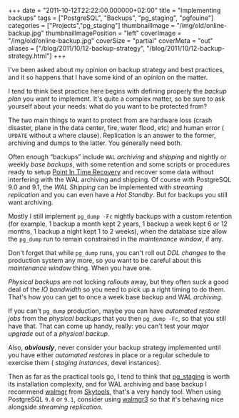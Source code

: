 +++
date = "2011-10-12T22:22:00.000000+02:00"
title = "Implementing backups"
tags = ["PostgreSQL", "Backups", "pg_staging", "pgfouine"]
categories = ["Projects","pg_staging"]
thumbnailImage = "/img/old/online-backup.jpg"
thumbnailImagePosition = "left"
coverImage = "/img/old/online-backup.jpg"
coverSize = "partial"
coverMeta = "out"
aliases = ["/blog/2011/10/12-backup-strategy",
           "/blog/2011/10/12-backup-strategy.html"]
+++

I've been asked about my opinion on backup strategy and best practices, and
it so happens that I have some kind of an opinion on the matter.


I tend to think best practice here begins with defining properly the 
*backup
plan* you want to implement. It's quite a complex matter, so be sure to ask
yourself about your needs: what do you want to be protected from?

The two main things to want to protect from are hardware loss (crash
disaster, plane in the data center, fire, water flood, etc) and human error
(
`UPDATE` without a where clause). Replication is an answer to the former,
archiving and dumps to the latter. You generally need both.

Often enough “backups” include 
`WAL` 
*archiving* and 
*shipping* and nightly or
weekly 
*base backups*, with some retention and some scripts or procedures
ready to setup 
[Point In Time Recovery](http://www.postgresql.org/docs/9.1/static/continuous-archiving.html) and recover some data without
interfering with the WAL archiving and shipping. Of course with PostgreSQL
9.0 and 9.1, the 
*WAL Shipping* can be implemented with 
*streaming replication*
and you can even have a 
*Hot Standby*. But for backups you still want
archiving.

Mostly I still implement 
`pg_dump -Fc` nightly backups with a custom retention
(for example, 1 backup a month kept 2 years, 1 backup a week kept 6 or 12
months, 1 backup a night kept 1 to 2 weeks), when the database size allow
the 
`pg_dump` run to remain constrained in the 
*maintenance window*, if any.

Don't forget that while 
`pg_dump` runs, you can't roll out 
*DDL changes* to the
production system any more, so you want to be careful about this
*maintenance window* thing. When you have one.

*Physical backups* are not locking 
*rollouts* away, but they often suck a good
deal of the 
*IO bandwidth* so you need to pick up a right timing to do them.
That's how you can get to once a week base backup and WAL 
*archiving*.

If you can't 
`pg_dump` production, maybe you can have 
*automated restore jobs*
from the 
*physical backups* that you then 
`pg_dump -Fc`, so that you still have
that. That can come up handy, really: you can't test your 
*major upgrade* out
of a 
*physical backup*.

Also, 
***obviously***, never consider your backup strategy implemented until you
have either 
*automated restores* in place or a regular schedule to exercise
them (
*staging instances*, devel instances).

Then as far as the practical tools go, I tend to think that 
[pg_staging](http://tapoueh.org/pgsql/pgstaging.html) is
worth its installation complexity, and for WAL archiving and base backup I
recommend 
[walmgr](http://skytools.projects.postgresql.org/doc/walmgr.html) from 
[Skytools](http://wiki.postgresql.org/wiki/SkyTools), that's a very handy tool. When using
PostgreSQL 
`9.0` or 
`9.1`, consider using 
[walmgr3](http://packages.debian.org/experimental/skytools3-walmgr) so that it's behaving nice
alongside 
*streaming replication*.
